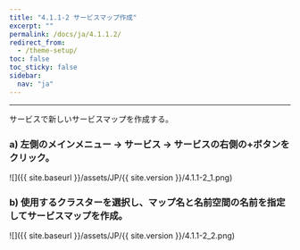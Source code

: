 ```yaml
---
title: "4.1.1-2 サービスマップ作成"
excerpt: ""
permalink: /docs/ja/4.1.1.2/
redirect_from:
  - /theme-setup/
toc: false
toc_sticky: false
sidebar:
  nav: "ja"
---
```



---

サービスで新しいサービスマップを作成する。

### a\) 左側のメインメニュー → サービス → サービスの右側の+ボタンをクリック。
![]({{ site.baseurl }}/assets/JP/{{ site.version }}/4.1.1-2_1.png)

### b\) 使用するクラスターを選択し、マップ名と名前空間の名前を指定してサービスマップを作成。
![]({{ site.baseurl }}/assets/JP/{{ site.version }}/4.1.1-2_2.png)
